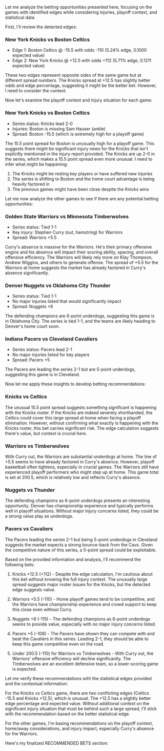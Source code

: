 Let me analyze the betting opportunities presented here, focusing on the games with identified edges while considering injuries, playoff context, and statistical data.

First, I'll review the detected edges:

### New York Knicks vs Boston Celtics
- Edge 1: Boston Celtics @ -15.5 with odds -110 (5.24% edge, 0.1000 expected value)
- Edge 2: New York Knicks @ +12.5 with odds +112 (5.71% edge, 0.1211 expected value)

These two edges represent opposite sides of the same game but at different spread numbers. The Knicks spread at +12.5 has slightly better odds and edge percentage, suggesting it might be the better bet. However, I need to consider the context.

Now let's examine the playoff context and injury situation for each game:

### New York Knicks vs Boston Celtics
- Series status: Knicks lead 2-0
- Injuries: Boston is missing Sam Hauser (ankle)
- Spread: Boston -15.5 (which is extremely high for a playoff game)

The 15.5 point spread for Boston is unusually high for a playoff game. This suggests there might be significant injury news for the Knicks that isn't explicitly mentioned in the injury report provided. The Knicks are up 2-0 in the series, which makes a 15.5 point spread even more unusual. I need to infer what might be happening:

1. The Knicks might be resting key players or have suffered new injuries
2. The series is shifting to Boston and the home court advantage is being heavily factored in
3. The previous games might have been close despite the Knicks wins

Let me now analyze the other games to see if there are any potential betting opportunities:

### Golden State Warriors vs Minnesota Timberwolves
- Series status: Tied 1-1
- Key injury: Stephen Curry (out, hamstring) for Warriors
- Spread: Warriors +5.5

Curry's absence is massive for the Warriors. He's their primary offensive engine and his absence will impact their scoring ability, spacing, and overall offensive efficiency. The Warriors will likely rely more on Klay Thompson, Andrew Wiggins, and others to generate offense. The spread of +5.5 for the Warriors at home suggests the market has already factored in Curry's absence significantly.

### Denver Nuggets vs Oklahoma City Thunder
- Series status: Tied 1-1
- No major injuries listed that would significantly impact
- Spread: Nuggets +6

The defending champions are 6-point underdogs, suggesting this game is in Oklahoma City. The series is tied 1-1, and the teams are likely heading to Denver's home court soon.

### Indiana Pacers vs Cleveland Cavaliers
- Series status: Pacers lead 2-1
- No major injuries listed for key players
- Spread: Pacers +5

The Pacers are leading the series 2-1 but are 5-point underdogs, suggesting this game is in Cleveland.

Now let me apply these insights to develop betting recommendations:

### Knicks vs Celtics
The unusual 15.5 point spread suggests something significant is happening with the Knicks roster. If the Knicks are indeed severely shorthanded, the Celtics could cover this large spread at home when facing a playoff elimination. However, without confirming what exactly is happening with the Knicks roster, this bet carries significant risk. The edge calculation suggests there's value, but context is crucial here.

### Warriors vs Timberwolves
With Curry out, the Warriors are substantial underdogs at home. The line of +5.5 seems to have already factored in Curry's absence. However, playoff basketball often tightens, especially in crucial games. The Warriors still have experienced playoff performers who might step up at home. This game total is set at 200.5, which is relatively low and reflects Curry's absence.

### Nuggets vs Thunder
The defending champions as 6-point underdogs presents an interesting opportunity. Denver has championship experience and typically performs well in playoff situations. Without major injury concerns listed, they could be a strong value play as underdogs.

### Pacers vs Cavaliers
The Pacers leading the series 2-1 but being 5-point underdogs in Cleveland suggests the market expects a strong bounce-back from the Cavs. Given the competitive nature of this series, a 5-point spread could be exploitable.

Based on the provided information and analysis, I'll recommend the following bets:

1. Knicks +12.5 (+112) - Despite the edge calculation, I'm cautious about this bet without knowing the full injury context. The unusually large spread suggests major roster issues for the Knicks, but the detected edge suggests value.

2. Warriors +5.5 (-110) - Home playoff games tend to be competitive, and the Warriors have championship experience and crowd support to keep this close even without Curry.

3. Nuggets +6 (-115) - The defending champions as 6-point underdogs seems to provide value, especially with no major injury concerns listed.

4. Pacers +5 (-108) - The Pacers have shown they can compete with and beat the Cavaliers in this series. Leading 2-1, they should be able to keep this game competitive even on the road.

5. Under 200.5 (-110) for Warriors vs Timberwolves - With Curry out, the Warriors' offensive efficiency will decline significantly. The Timberwolves are an excellent defensive team, so a lower-scoring game is expected.

Let me verify these recommendations with the statistical edges provided and the contextual information:

For the Knicks vs Celtics game, there are two conflicting edges (Celtics -15.5 and Knicks +12.5), which is unusual. The +12.5 has a slightly better edge percentage and expected value. Without additional context on the significant injury situation that must be behind such a large spread, I'll stick with the recommendation based on the better statistical edge.

For the other games, I'm basing recommendations on the playoff context, home/away considerations, and injury impact, especially Curry's absence for the Warriors.

Here's my finalized RECOMMENDED BETS section: